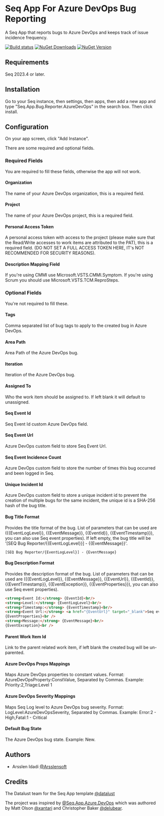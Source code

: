 # Seq App For Azure DevOps Bug Reporting
A Seq App that reports bugs to Azure DevOps and keeps track of issue incidence frequency.

[![Build status](https://ci.appveyor.com/api/projects/status/3f58wifcr6f73s56?svg=true)](https://ci.appveyor.com/project/Arsslensoft/seq-app-bug-reporter-azuredevops)
[![NuGet Downloads](https://img.shields.io/nuget/dt/Seq.App.Bug.Reporter.AzureDevOps.svg)](https://www.nuget.org/packages/Seq.App.Bug.Reporter.AzureDevOps/)
[![NuGet Version](https://img.shields.io/nuget/v/Seq.App.Bug.Reporter.AzureDevOps.svg)](https://www.nuget.org/packages/Seq.App.Bug.Reporter.AzureDevOps/)

## Requirements
Seq 2023.4 or later.

## Installation
Go to your Seq instance, then settings, then apps, then add a new app and type "Seq.App.Bug.Reporter.AzureDevOps" in the search box. Then click install.

## Configuration
On your app screen, click "Add Instance".

There are some required and optional fields.

### Required Fields
You are required to fill these fields, otherwise the app will not work.

#### Organization
The name of your Azure DevOps organization, this is a required field.

#### Project
The name of your Azure DevOps project, this is a required field.

#### Personal Access Token
A personal access token with access to the project (please make sure that the Read/Write accesses to work items are attributed to the PAT), this is a required field. (DO NOT SET A FULL ACCESS TOKEN HERE, IT's NOT RECOMMENDED FOR SECURITY REASONS).

#### Description Mapping Field
If you're using CMMI use Microsoft.VSTS.CMMI.Symptom. If you're using Scrum you should use Microsoft.VSTS.TCM.ReproSteps.

### Optional Fields
You're not required to fill these.

#### Tags
Comma separated list of bug tags to apply to the created bug in Azure DevOps.

#### Area Path
Area Path of the Azure DevOps bug.

#### Iteration
Iteration of the Azure DevOps bug.

#### Assigned To
Who the work item should be assigned to. If left blank it will default to unassigned.

#### Seq Event Id
Seq Event Id custom Azure DevOps field.

#### Seq Event Url
Azure DevOps custom field to store Seq Event Url.

#### Seq Event Incidence Count
Azure DevOps custom field to store the number of times this bug occurred and been logged in Seq.

#### Unique Incident Id
Azure DevOps custom field to store a unique incident id to prevent the creation of multiple bugs for the same incident, the unique id is a SHA-256 hash of the bug title.

#### Bug Title Format
Provides the title format of the bug. List of parameters that can be used are ({{EventLogLevel}}, {{EventMessage}}, {{EventId}}, {{EventTimestamp}}), you can also use Seq event properties). If left empty, the bug title will be '[SEQ Bug Reporter/{{EventLogLevel}}] - {{EventMessage}}'.
```
[SEQ Bug Reporter/{EventLogLevel}] - {EventMessage}
```

#### Bug Description Format
Provides the description format of the bug. List of parameters that can be used are ({{EventLogLevel}}, {{EventMessage}}, {{EventUrl}}, {{EventId}}, {{EventTimestamp}}, {{EventException}}, {{EventProperties}}), you can also use Seq event properties).
```html
<strong>Event Id:</strong> {EventId}<br/>
<strong>Level:</strong> {EventLogLevel}<br/>
<strong>Timestamp:</strong> {EventTimestamp}<br/>
<strong>Event Url:</strong> <a href="{EventUrl}" target="_blank">Seq event details</a><br/>
{EventProperties}<br />
<strong>Message:</strong> {EventMessage}<br/>
{EventException}<br />
```

#### Parent Work Item Id
Link to the parent related work item, if left blank the created bug will be un-parented.

#### Azure DevOps Props Mappings
Maps Azure DevOps properties to constant values. Format: AzureDevOpsProperty:ConstValue, Separated by Commas. Example: Priority:2,Triage:Level 1

#### Azure DevOps Severity Mappings
Maps Seq Log level to Azure DevOps bug severity. Format: LogLevel:AzureDevOpsSeverity, Separated by Commas. Example: Error:2 - High,Fatal:1 - Critical

#### Default Bug State
The Azure DevOps bug state. Example: New.

## Authors
* Arsslen Idadi [@Arsslensoft](https://github.com/Arsslensoft)

## Credits
The Datalust team for the Seq App template [@datalust](https://github.com/datalust/seq-app-mail)

The project was inspired by [@Seq.App.Azure.DevOps](https://github.com/xantari/Seq.App.Azure.DevOps) which was authored by Matt Olson [@xantari](https://github.com/xantari) and Christopher Baker [@delubear](https://github.com/Delubear).